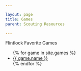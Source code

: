 ```yaml
---

layout: page
title: Games
parent: Scouting Resources

---
```


Flintlock Favorite Games

<ul>
{% for game in site.games %}
<li>
    <a href="{{ site.baseurl }}/{{ game.url }}">
        {{ game.name }}
    </a>
</li>
{% endfor %}
</ul>
